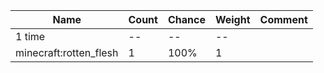 | Name                   | Count | Chance | Weight | Comment |
| ---------------------- | ----- | ------ | ------ | ------- |
| 1 time                 |    -- |     -- |     -- |         |
| minecraft:rotten_flesh |     1 |   100% |      1 |         |
